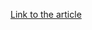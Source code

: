 [Link to the article](https://www.sentinelone.com/labs/log4j2-in-the-wild-iranian-aligned-threat-actor-tunnelvision-actively-exploiting-vmware-horizon/)
